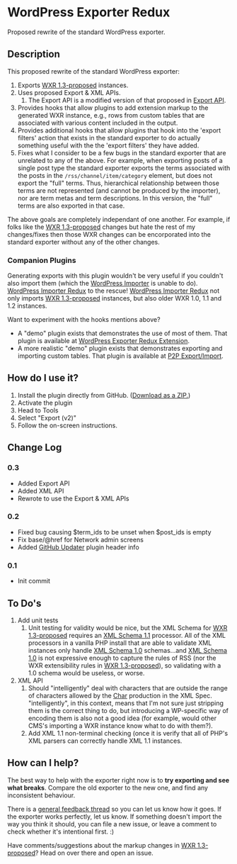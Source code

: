 # WordPress Exporter Redux
Proposed rewrite of the standard WordPress exporter.

## Description

This proposed rewrite of the standard WordPress exporter:

1. Exports [WXR 1.3-proposed][] instances.
1. Uses proposed Export & XML APIs.
   1. The Export API is a modified version of that proposed in [Export API][].
1. Provides hooks that allow plugins to add extension markup to the generated WXR
	instance, e.g., rows from custom tables that are associated with various content
	included in the output.  
1. Provides additional hooks that allow plugins that hook into the 'export filters' action
	that exists in the standard exporter to do actually something useful with the
	the 'export filters' they have added.
1. Fixes what I consider to be a few bugs in the standard exporter that are unrelated to
	any of the above.  For example, when exporting posts of a single post type the
	standard exporter exports the terms associated with the posts in the `/rss/channel/item/category`
	element, but does not export the "full" terms.  Thus, hierarchical relationship between
	those terms are not represented (and cannot be produced by the importer), nor are term metas
	and term descriptions.  In this version, the "full" terms are also exported in that case.

The above goals are completely independant of one another.  For example, if folks like the [WXR 1.3-proposed][]
changes but hate the rest of my changes/fixes then those WXR changes can be encorporated
into the standard exporter without any of the other changes.

### Companion Plugins ###

Generating exports with this plugin wouldn't be very useful if you couldn't also import them
(which the [WordPress Importer][] is unable to do).  [WordPress Importer Redux][] to the rescue!
[WordPress Importer Redux][] not only imports [WXR 1.3-proposed] instances, but also
older WXR 1.0, 1.1 and 1.2 instances.

Want to experiment with the hooks mentions above?

* A "demo" plugin exists that demonstrates the use of most of them.  That plugin is available at
	[WordPress Exporter Redux Extension][].
* A more realistic "demo" plugin exists that demonstrates exporting and importing custom tables.  That plugin is available at
	[P2P Export/Import][].

[WordPress Importer Redux]: https://github.com/pbiron/wordpress-importer-v2
[WordPress Importer]: https://wordpress.org/plugins/wordpress-importer/
[WordPress Exporter Redux Extension]: https://github.com/pbiron/wordpress-exporter-v2-extension
[P2P Export/Import]: https://github.com/pbiron/p2p-export-import
[WXR 1.3-proposed]: https://github.com/pbiron/wxr/1.3-proposed
[XML Infoset]: http://www.w3.org/TR/xml-infoset/
[XML Schema 1.1]: https://www.w3.org/TR/xmlschema11-1
[XML Schema 1.0]: https://www.w3.org/TR/xmlschema-1
[GitHub Updater]: https://github.com/afragen/github-updater
[Trac Ticket 39237]: https://core.trac.wordpress.org/ticket/39237#comment:8
[Export API]: https://core.trac.wordpress.org/attachment/ticket/22435/export.5.diff

## How do I use it?

1. Install the plugin directly from GitHub. ([Download as a ZIP.](https://github.com/pbiron/WordPress-Importer/archive/master.zip))
2. Activate the plugin
3. Head to Tools
4. Select "Export (v2)"
5. Follow the on-screen instructions.

## Change Log

### 0.3

* Added Export API
* Added XML API
* Rewrote to use the Export & XML APIs

### 0.2

* Fixed bug causing $term_ids to be unset when $post_ids is empty
* Fix base/@href for Network admin screens
* Added [GitHub Updater][] plugin header info

### 0.1

* Init commit

## To Do's ##

1. Add unit tests
   1. Unit testing for validity would be nice, but the XML Schema for [WXR 1.3-proposed][]
   	  requires an [XML Schema 1.1][] processor.  All of the XML processors in a vanilla PHP install
   	  that are able to validate XML instances only handle [XML Schema 1.0][] schemas...and
   	  [XML Schema 1.0][] is not expressive enough to capture the rules of RSS (nor the
   	  WXR extensibility rules in [WXR 1.3-proposed][]), so validating
   	  with a 1.0 schema would be useless, or worse.
1. XML API
	1. Should "intelligently" deal with characters that are outside the range of
	   characters allowed by the [Char](https://www.w3.org/TR/xml/#NT-Char) production
	   in the XML Spec.  "intelligently", in this context,
	   means that I'm not sure just stripping them is the correct thing to do, but introducing
	   a WP-specific way of encoding them is also not a good idea (for example, would
	   other CMS's importing a WXR instance know what to do with them?).
	2. Add XML 1.1 non-terminal checking (once it is verify that all of PHP's XML parsers
	   can correctly handle XML 1.1 instances.

## How can I help?

The best way to help with the exporter right now is to **try exporting and see what breaks**. Compare the old exporter to the new one, and find any inconsistent behaviour.

There is a [general feedback thread](https://github.com/pbiron/wordpress-exporter-v2/issues/1) so you can let us know how it goes. If the exporter works perfectly, let us know. If something doesn't import the way you think it should, you can file a new issue, or leave a comment to check whether it's intentional first. :)

Have comments/suggestions about the markup changes in [WXR 1.3-proposed]?  Head on over there and open an issue.
